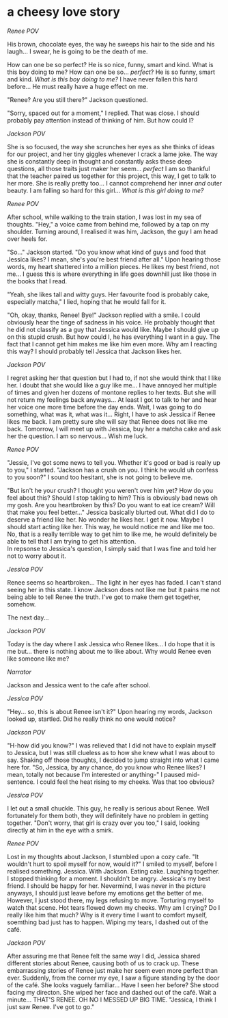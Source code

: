 # a cheesy love story 

*Renee POV* 

  His brown, chocolate eyes, the way he sweeps his hair to the side and his laugh... 
I swear, he is going to be the death of me. 

How can one be so perfect? 
He is so nice, funny, smart and kind. 
What is this boy doing to me? 
How can one be so... *perfect*? 
He is so funny, smart and kind. 
*What is this boy doing to me?* 
I have never fallen this hard before... 
He must really have a huge effect on me.

  "Renee? Are you still there?" Jackson questioned.

  "Sorry, spaced out for a moment," I replied. 
That was close. 
I should probably pay attention instead of thinking of him. 
But how could I?
 

*Jackson POV* 

  She is so focused, the way she scrunches her eyes as she thinks of ideas for our project, and her tiny giggles whenever I crack a lame joke. 
The way she is constantly deep in thought and constantly asks these deep questions,
all those traits just maker her seem... *perfect* 
I am so thankful that the teacher paired us together for this project, this way, I get to talk to her more. 
She is really pretty too... 
I cannot comprehend her inner *and* outer beauty. 
I am falling so hard for this girl... 
*What is this girl doing to me?* 

*Renee POV* 

  After school, while walking to the train station, I was lost in my sea of thoughts. 
"Hey," a voice came from behind me, followed by a tap on my shoulder. 
Turning around, I realised it was him, Jackson, the guy I am head over heels for. 

  "So..." Jackson started. "Do you know what kind of guys and food that Jessica likes? I mean, she's you're best friend after all." 
Upon hearing those words, my heart shattered into a million pieces. 
He likes my best friend, not me... 
I guess this is where everything in life goes downhill just like those in the books that I read.

  "Yeah, she likes tall and witty guys. Her favourite food is probably cake, especially matcha," I lied, hoping that he would fall for it. 

  "Oh, okay, thanks, Renee! Bye!" Jackson replied with a smile. 
I could obviously hear the tinge of sadness in his voice. 
He probably thought that he did not classify as a guy that Jessica would like. 
Maybe I should give up on this stupid crush. 
But how could I, he has everything I want in a guy. 
The fact that I cannot get him makes me like him even more. 
Why am I reacting this way? 
I should probably tell Jessica that Jackson likes her. 

*Jackson POV* 

  I regret asking her that question but I had to, if not she would think that I like her. 
I doubt that she would like a guy like me... 
I have annoyed her multiple of times and given her dozens of montone replies to her texts. 
But she will not return my feelings back anyways... 
At least I got to talk to her and hear her voice one more time before the day ends.
Wait, I was going to do something, what was it, what was it... 
Right, I have to ask Jessica if Renee likes me back. 
I am pretty sure she will say that Renee does not like me back. 
Tomorrow, I will meet up with Jessica, buy her a matcha cake and ask her the question. 
I am so nervous... Wish me luck. 

*Renee POV* 

  "Jessie, I've got some news to tell you. Whether it's good or bad is really up to you," I started. 
"Jackson has a crush on you. I think he would uh confess to you soon?" 
I sound too hesitant, she is not going to believe me. 

"But isn't he your crush? 
I thought you weren't over him yet? 
How do you feel about this? 
Should I stop takling to him? 
This is obviously bad news oh my gosh. 
Are you heartbroken by this?
Do you want to eat ice cream? 
Will that make you feel better..." Jessica basically blurted out. 
What did I do to deserve a friend like her. 
No wonder he likes her. 
I get it now. 
Maybe I should start acting like her. 
This way, he would notice me and like me too. 
No, that is a really terrible way to get him to like me, he would definitely be able to tell that I am trying to get his attention.  
In repsonse to Jessica's question, I simply said that I was fine and told her not to worry about it. 

*Jessica POV*

Renee seems so heartbroken... 
The light in her eyes has faded. I can't stand seeing her in this state.
I know Jackson does not like me but it pains me not being able to tell Renee the truth. 
I've got to make them get together, somehow.

The next day...

*Jackson POV* 

Today is the day where I ask Jessica who Renee likes... 
I do hope that it is me but... there is nothing about me to like about. Why would Renee even like someone like me?

*Narrator* 

Jackson and Jessica went to the cafe after school. 

*Jessica POV*

"Hey... so, this is about Renee isn't it?"
Upon hearing my words, Jackson looked up, startled. Did he really think no one would notice?

*Jackson POV*

"H-how did you know?"
I was relieved that I did not have to explain myself to Jessica, but I was still clueless as to how she knew what I was about to say. 
Shaking off those thoughts, I decided to jump straight into what I came here for.
"So, Jessica, by any chance, do you know who Renee likes? I mean, totally not because I'm interested or anything-" 
I paused mid-sentence.
I could feel the heat rising to my cheeks. 
Was that too obvious?

*Jessica POV*

I let out a small chuckle. 
This guy, he really is serious about Renee. 
Well fortunately for them both, they will definitely have no problem in getting together. 
"Don't worry, that girl is crazy over you too," I said, looking directly at him in the eye with a smirk.

*Renee POV*

Lost in my thoughts about Jackson, I stumbled upon a cozy cafe. 
"It wouldn't hurt to spoil myself for now, would it?"
I smiled to myself, before I realised something.
Jessica.
With Jackson.
Eating cake.
Laughing together.
I stopped thinking for a moment. 
I shouldn't be angry. 
Jessica's my best friend. 
I should be happy for her.
Nevermind, I was never in the picture anyways, I should just leave before my emotions get the better of me. 
However, I just stood there, my legs refusing to move. 
Torturing myself to watch that scene. 
Hot tears flowed down my cheeks. 
Why am I crying? 
Do I really like him that much? 
Why is it every time I want to comfort myself, soemthing bad just has to happen.
Wiping my tears, I dashed out of the café.

*Jackson POV* 

After assuring me that Renee felt the same way I did, Jessica shared different stories about Renee, causing both of us to crack up. 
These embarrassing stories of Renee just make her seem even more perfect than ever. 
Suddenly, from the corner my eye, I saw a figure standing by the door of the café. 
She looks vaguely familiar... Have I seen her before? 
She stood facing my directon. 
She wiped her face and dashed out of the café. 
Wait a minute... 
THAT'S RENEE. 
OH NO I MESSED UP BIG TIME.
"Jessica, I think I just saw Renee. I've got to go."

